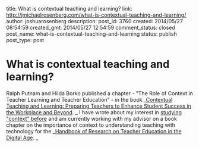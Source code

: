 title: What is contextual teaching and learning?
link: http://jmichaelrosenberg.com/what-is-contextual-teaching-and-learning/
author: joshuarosenberg
description: 
post_id: 3760
created: 2014/05/27 08:54:59
created_gmt: 2014/05/27 12:54:59
comment_status: closed
post_name: what-is-contextual-teaching-and-learning
status: publish
post_type: post

# What is contextual teaching and learning?

Ralph Putnam and Hilda Borko published a chapter - "The Role of Context in Teacher Learning and Teacher Education" - in the book _[Contextual Teaching and Learning: Preparing Teachers to Enhance Student Success in the Workplace and Beyond](http://eric.ed.gov/?id=ED427263). _ I have wrote about my interest in [studying "context" before](http://joshuamrosenberg.com/what-i-learned-this-school-year/) and am currently working with my advisor on a book chapter on the importance of context to understanding teaching with technology for the _[Handbook of Research on Teacher Education in the Digital Age](https://www.google.com/url?sa=t&rct=j&q=&esrc=s&source=web&cd=1&ved=0CEAQFjAA&url=http%3A%2F%2Fwww.igi-global.com%2Fpublish%2Fcall-for-papers%2Fcall-details%2F1239&ei=_jCDU8KkHoWuyASHy4D4Bg&usg=AFQjCNGSDcvf3gOQHD-kikS8h75PT0gnZQ&sig2=-JNm9t2vVKLY3PJ4vNkoNQ&bvm=bv.67720277,d.aWw). _
